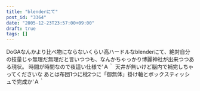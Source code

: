 ```yaml
---
title: "blenderにて"
post_id: "3364"
date: "2005-12-23T23:57:00+09:00"
draft: true
tags: []
---
```



DoGAなんかより比べ物にならないくらい高ハードルなblenderにて、絶対自分の技量じゃ無理だ無理だと言いつつも、なんかちゃっかり博麗神社が出来つつある現状。 時間が時間なので夜這い仕様で'Ａ｀ 天井が無いけど脳内で補完しちゃってくださいな あとは布団1つに枕2つに「御無体」掛け軸とボックスティッシュで完成か'Ａ｀
